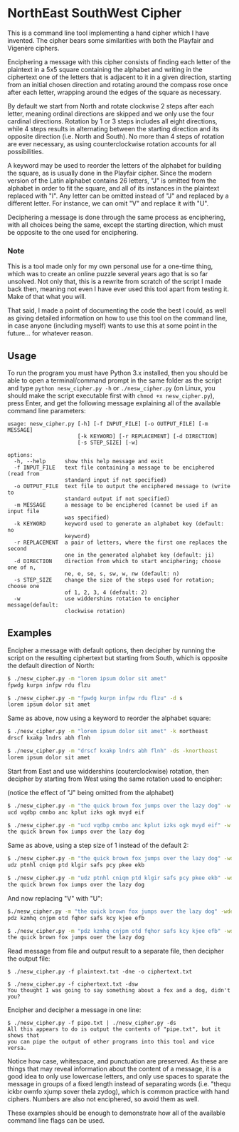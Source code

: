 # NorthEast SouthWest Cipher
This is a command line tool implementing a hand cipher which I have invented.
The cipher bears some similarities with both the Playfair and Vigenère ciphers.

Enciphering a message with this cipher consists of finding each letter of the
plaintext in a 5x5 square containing the alphabet and writing in the ciphertext
one of the letters that is adjacent to it in a given direction, starting from an
initial chosen direction and rotating around the compass rose once after each
letter, wrapping around the edges of the square as necessary.

By default we start from North and rotate clockwise 2 steps after each letter,
meaning ordinal directions are skipped and we only use the four cardinal
directions. Rotation by 1 or 3 steps includes all eight directions, while 4
steps results in alternating between the starting direction and its opposite
direction (i.e. North and South). No more than 4 steps of rotation are ever
necessary, as using counterclockwise rotation accounts for all possibilities.

A keyword may be used to reorder the letters of the alphabet for building the
square, as is usually done in the Playfair cipher. Since the modern version of
the Latin alphabet contains 26 letters, "J" is omitted from the alphabet in
order to fit the square, and all of its instances in the plaintext replaced with
"I". Any letter can be omitted instead of "J" and replaced by a different
letter. For instance, we can omit "V" and replace it with "U".

Deciphering a message is done through the same process as enciphering, with all
choices being the same, except the starting direction, which must be opposite to
the one used for enciphering.

### Note

This is a tool made only for my own personal use for a one-time thing, which
was to create an online puzzle several years ago that is so far unsolved. Not
only that, this is a rewrite from scratch of the script I made back then,
meaning not even I have ever used this tool apart from testing it. Make of that
what you will.

That said, I made a point of documenting the code the best I could, as well as
giving detailed information on how to use this tool on the command line, in case
anyone (including myself) wants to use this at some point in the future... for
whatever reason.

## Usage

To run the program you must have Python 3.x installed, then you should be able
to open a terminal/command prompt in the same folder as the script and type
```python nesw_cipher.py -h``` or ```./nesw_cipher.py``` (on Linux, you should
make the script executable first with ```chmod +x nesw_cipher.py```), press
Enter, and get the following message explaining all of the available command
line parameters:

```
usage: nesw_cipher.py [-h] [-f INPUT_FILE] [-o OUTPUT_FILE] [-m MESSAGE]
                      [-k KEYWORD] [-r REPLACEMENT] [-d DIRECTION]
                      [-s STEP_SIZE] [-w]

options:
  -h, --help      show this help message and exit
  -f INPUT_FILE   text file containing a message to be enciphered (read from
                  standard input if not specified)
  -o OUTPUT_FILE  text file to output the enciphered message to (write to
                  standard output if not specified)
  -m MESSAGE      a message to be enciphered (cannot be used if an input file
                  was specified)
  -k KEYWORD      keyword used to generate an alphabet key (default: no
                  keyword)
  -r REPLACEMENT  a pair of letters, where the first one replaces the second
                  one in the generated alphabet key (default: ji)
  -d DIRECTION    direction from which to start enciphering; choose one of n,
                  ne, e, se, s, sw, w, nw (default: n)
  -s STEP_SIZE    change the size of the steps used for rotation; choose one
                  of 1, 2, 3, 4 (default: 2)
  -w              use widdershins rotation to encipher message(default:
                  clockwise rotation)
```

## Examples

Encipher a message with default options, then decipher by running the script on
the resulting ciphertext but starting from South, which is opposite the default
direction of North:

```bash
$ ./nesw_cipher.py -m "lorem ipsum dolor sit amet"
fpwdg kurpn infpw rdu flzu

$ ./nesw_cipher.py -m "fpwdg kurpn infpw rdu flzu" -d s
lorem ipsum dolor sit amet
```

Same as above, now using a keyword to reorder the alphabet square:

```bash
$ ./nesw_cipher.py -m "lorem ipsum dolor sit amet" -k northeast
drscf kxakp lndrs abh flnh

$ ./nesw_cipher.py -m "drscf kxakp lndrs abh flnh" -ds -knortheast
lorem ipsum dolor sit amet
```

Start from East and use widdershins (couterclockwise) rotation, then decipher
by starting from West using the same rotation used to encipher:

(notice the effect of "J" being omitted from the alphabet)
```bash
$ ./nesw_cipher.py -m "the quick brown fox jumps over the lazy dog" -w -de
ucd vqdbp cmnbo anc kplut izks ogk mvyd eif

$ ./nesw_cipher.py -m "ucd vqdbp cmnbo anc kplut izks ogk mvyd eif" -w -dw
the quick brown fox iumps over the lazy dog
```

Same as above, using a step size of 1 instead of the default 2:

```bash
$ ./nesw_cipher.py -m "the quick brown fox jumps over the lazy dog" -wde -s1
udz ptnhl cniqm ptd klgir safs pcy pkee ekb

$ ./nesw_cipher.py -m "udz ptnhl cniqm ptd klgir safs pcy pkee ekb" -wdw -s1
the quick brown fox iumps over the lazy dog
```

And now replacing "V" with "U":

```bash
$./nesw_cipher.py -m "the quick brown fox jumps over the lazy dog" -wde -rvu -s1
pdz kzmhq cnjpm otd fqhor safs kcy kjee efb

$ ./nesw_cipher.py -m "pdz kzmhq cnjpm otd fqhor safs kcy kjee efb" -wdw -rvu -s1
the quick brown fox jumps ouer the lazy dog
```

Read message from file and output result to a separate file, then decipher the
output file:

```
$ ./nesw_cipher.py -f plaintext.txt -dne -o ciphertext.txt

$ ./nesw_cipher.py -f ciphertext.txt -dsw
You thought I was going to say something about a fox and a dog, didn't you?
```

Encipher and decipher a message in one line:

```
$ ./nesw_cipher.py -f pipe.txt | ./nesw_cipher.py -ds
All this appears to do is output the contents of "pipe.txt", but it shows that
you can pipe the output of other programs into this tool and vice versa.
```

Notice how case, whitespace, and punctuation are preserved. As these are things
that may reveal information about the content of a message, it is a good idea to
only use lowercase letters, and only use spaces to sparate the message in groups
of a fixed length instead of separating words (i.e. "thequ ickbr ownfo xjump
sover thela zydog), which is common practice with hand ciphers. Numbers are also
not enciphered, so avoid them as well.

These examples should be enough to demonstrate how all of the available command
line flags can be used.
